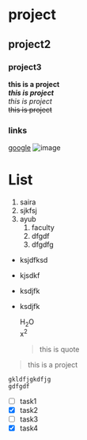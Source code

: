# project
## project2
### project3

**this is a project**\
***this is project***\
_this is project_\
~~this is project~~

### links
[google](https://www.google.com/ "fghfhfhf")
![image](https://myoctocat.com/assets/images/base-octocat.svg)

# List
1. saira
1. sjkfsj
3. ayub
   1. faculty
   2. dfgdf
   3. dfgdfg
  
- ksjdfksd
- kjsdkf
- ksdjfk
- ksdjfk
  
  H<sub>2</sub>O\
  x<sup>2</sup>
  >this is quote
>this is a project

```
gkldfjgkdfjg
gdfgdf
```
- [ ] task1
- [x] task2
- [ ] task3
- [x] task4
